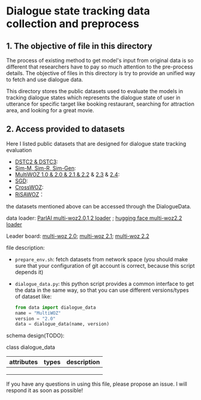 # Dialogue state tracking data collection and preprocess

## 1. The objective of file in this directory

The process of  existing method to get model's input from original data is so different that researchers have to pay so much attention to the pre-process details. The objective of files in this directory is try to provide an unified way to fetch and use dialogue data.

This directory stores the public datasets used to evaluate the models in tracking dialogue states which represents the dialogue state of user in utterance for specific target like booking restaurant, searching for attraction area, and looking for a great movie. 

## 2. Access provided to datasets

Here I listed public datasets that are designed for dialogue state tracking evaluation

-  [DSTC2 & DSTC3](https://github.com/matthen/dstc): 
- [Sim-M, Sim-R, Sim-Gen](https://github.com/google-research-datasets/simulated-dialogue):
- [MultiWOZ 1.0 & 2.0 & 2.1 & 2.2](https://github.com/budzianowski/multiwoz/tree/master) & [2.3](https://github.com/lexmen318/MultiWOZ-coref) & [2.4](https://github.com/smartyfh/MultiWOZ2.4): 
- [SGD](https://github.com/google-research-datasets/dstc8-schema-guided-dialogue):
- [CrossWOZ](https://github.com/thu-coai/CrossWOZ):
- [RiSAWOZ](https://github.com/terryqj0107/RiSAWOZ)：

the datasets mentioned above can be accessed through the DialogueData.



data loader: [ParlAI multi-woz2.0,1,2 loader](https://parl.ai/docs/tasks.html#multiwoz-2.0) ; [hugging face multi-woz2.2 loader](https://huggingface.co/datasets/multi_woz_v22)

Leader board: [multi-woz 2.0](https://paperswithcode.com/sota/multi-domain-dialogue-state-tracking-on); [multi-woz 2.1](https://paperswithcode.com/sota/multi-domain-dialogue-state-tracking-on-1); [multi-woz 2.2](https://paperswithcode.com/sota/multi-domain-dialogue-state-tracking-on-2)



file description:

- `prepare_env.sh`: fetch datasets from network space (you should make sure that your configuration of git account is correct, because this script depends it) 

- `dialogue_data.py`: this python script provides a common interface to get the data in the same way, so that you can use different versions/types of dataset like:
  
  ```python
  from data import dialogue_data
  name = "MultiWOZ"
  version = "2.0"
  data = dialogue_data(name, version)
  ```

schema design(TODO):

class dialogue_data

| attributes | types | description |
| ---------- | ----- | ----------- |
|            |       |             |
|            |       |             |
|            |       |             |

If you have any questions in using this file, please propose an issue. I will respond it as soon as possible!
